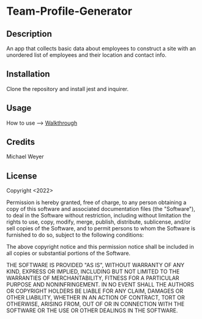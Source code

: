 # Team-Profile-Generator

## Description
An app that collects basic data about employees to construct a site with an unordered list of employees and their location and contact info.

## Installation
Clone the repository and install jest and inquirer.

## Usage
How to use --> [Walkthrough](https://youtu.be/D1vuja_STFc)

## Credits
Michael Weyer

## License

Copyright <2022> <Michael Weyer>

Permission is hereby granted, free of charge, to any person obtaining a copy of this software and associated documentation files (the "Software"), to deal in the Software without restriction, including without limitation the rights to use, copy, modify, merge, publish, distribute, sublicense, and/or sell copies of the Software, and to permit persons to whom the Software is furnished to do so, subject to the following conditions:

The above copyright notice and this permission notice shall be included in all copies or substantial portions of the Software.

THE SOFTWARE IS PROVIDED "AS IS", WITHOUT WARRANTY OF ANY KIND, EXPRESS OR IMPLIED, INCLUDING BUT NOT LIMITED TO THE WARRANTIES OF MERCHANTABILITY, FITNESS FOR A PARTICULAR PURPOSE AND NONINFRINGEMENT. IN NO EVENT SHALL THE AUTHORS OR COPYRIGHT HOLDERS BE LIABLE FOR ANY CLAIM, DAMAGES OR OTHER LIABILITY, WHETHER IN AN ACTION OF CONTRACT, TORT OR OTHERWISE, ARISING FROM, OUT OF OR IN CONNECTION WITH THE SOFTWARE OR THE USE OR OTHER DEALINGS IN THE SOFTWARE.

